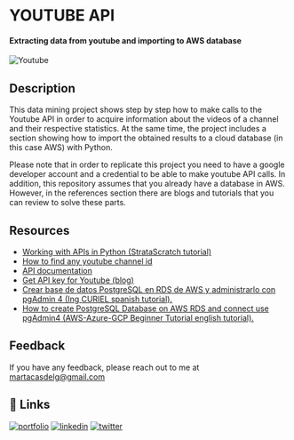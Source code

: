 # **YOUTUBE API** 
#### Extracting data from youtube and importing to AWS database


![Youtube](https://images.unsplash.com/photo-1567606404839-dea8cec4d278?ixlib=rb-4.0.3&ixid=MnwxMjA3fDB8MHxwaG90by1wYWdlfHx8fGVufDB8fHx8&auto=format&fit=crop&w=1169&q=80 )


## Description
This data mining project shows step by step how to make calls to the Youtube API in order to acquire information about the videos of a channel and their respective statistics. At the same time, the project includes a section showing how to import the obtained results to a cloud database (in this case AWS) with Python.

Please note that in order to replicate this project you need to have a google developer account and a credential to be able to make youtube API calls. In addition, this repository assumes that you already have a database in AWS. However, in the references section there are blogs and tutorials that you can review to solve these parts.

## Resources
* [Working with APIs in Python (StrataScratch tutorial)](https://www.youtube.com/watch?v=fklHBWow8vE&t=0s)
* [How to find any youtube channel id](https://www.youtube.com/watch?v=zNABOcxGkt8&t=234s)
* [API documentation](https://developers.google.com/youtube/v3/docs?hl=es)
* [Get API key for Youtube (blog)](https://www.slickremix.com/docs/get-api-key-for-youtube/)
* [Crear base de datos PostgreSQL en RDS de AWS y administrarlo con pgAdmin 4 (Ing CURIEL spanish tutorial).](https://www.youtube.com/watch?v=Umjiou3lY5I)
* [How to create PostgreSQL Database on AWS RDS and connect use pgAdmin4 (AWS-Azure-GCP Beginner Tutorial english tutorial).](https://www.youtube.com/watch?v=YMSnT5HK1As)


## Feedback

If you have any feedback, please reach out to me at martacasdelg@gmail.com


## 🔗 Links
[![portfolio](https://img.shields.io/badge/my_portfolio-000?style=for-the-badge&logo=ko-fi&logoColor=white)](https://martacastrillo.com/)
[![linkedin](https://img.shields.io/badge/linkedin-0A66C2?style=for-the-badge&logo=linkedin&logoColor=white)](https://www.linkedin.com/in/marta-castrillo-delgado/)
[![twitter](https://img.shields.io/badge/twitter-1DA1F2?style=for-the-badge&logo=twitter&logoColor=white)](https://twitter.com/martacasdelg)
